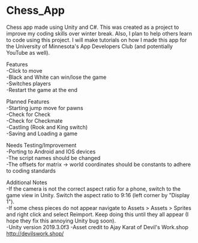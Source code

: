 # Chess_App
 Chess app made using Unity and C#.  This was created as a project to improve my coding skills over winter break.  Also, I plan to help others learn to code using this project.  I will make tutorials on how I made this app for the University of Minnesota's App Developers Club (and potentially YouTube as well).

 Features  
 -Click to move  
 -Black and White can win/lose the game  
 -Switches players  
 -Restart the game at the end  
 
 Planned Features  
 -Starting jump move for pawns  
 -Check for Check  
 -Check for Checkmate  
 -Castling (Rook and King switch)  
 -Saving and Loading a game  
 
 Needs Testing/Improvement  
 -Porting to Android and IOS devices  
 -The script names should be changed  
 -The offsets for matrix -> world coordinates should be constants to adhere to coding standards  

 Additional Notes  
  -If the camera is not the correct aspect ratio for a phone, switch to the game view in Unity.  Switch the aspect ratio to 9:16 (left corner by "Display 1").  
  -If some chess pieces do not appear navigate to Assets > Assets > Sprites and right click and select Reimport.  Keep doing this until they all appear (I hope they fix this annoying Unity bug soon).  
  -Unity version 2019.3.0f3
  -Asset credit to Ajay Karat of Devil's Work.shop http://devilswork.shop/ 
